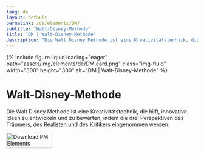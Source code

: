 ```yaml
---
lang: de
layout: default
permalink: /de/elements/DM/
subtitle: "Walt-Disney-Methode"
title: "DM | Walt-Disney-Methode"
description: "Die Walt Disney Methode ist eine Kreativitätstechnik, die hilft, innovative Ideen zu entwickeln und zu bewerten, indem die drei Perspektiven des Träumers, des Realisten und des Kritikers eingenommen werden."
---
```


{% include figure.liquid loading="eager" path="assets/img/elements/de/DM.card.png" class="img-fluid" width="300" height="300" alt="DM | Walt-Disney-Methode" %}

# Walt-Disney-Methode

Die Walt Disney Methode ist eine Kreativitätstechnik, die hilft, innovative Ideen zu entwickeln und zu bewerten, indem die drei Perspektiven des Träumers, des Realisten und des Kritikers eingenommen werden.

<a href="https://apps.apple.com/app/apple-store/id6738084498?pt=127441684&ct=website&mt=8">
  <img src="{{ "assets/img/en/appstore.png" | relative_url }}" width="120" height="40" alt="Download PM Elements">
</a>
